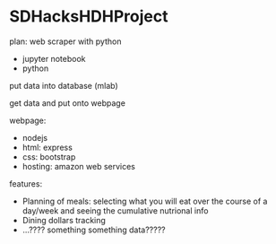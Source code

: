 # SDHacksHDHProject

plan:
web scraper with python
* jupyter notebook
* python

put data into database (mlab)

get data and put onto webpage

webpage:
* nodejs
* html: express
* css: bootstrap
* hosting: amazon web services

features:
* Planning of meals: selecting what you will eat over the course of a day/week and seeing the cumulative nutrional info
* Dining dollars tracking
* ...???? something something data?????
